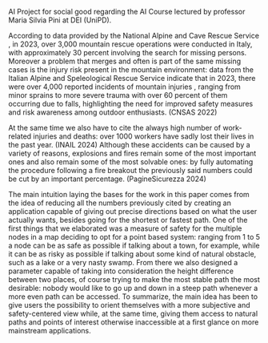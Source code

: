AI Project for social good regarding the AI Course lectured by professor Maria Silvia Pini at DEI (UniPD).

According to data provided by the National Alpine and
Cave Rescue Service , in 2023, over 3,000 mountain rescue
operations were conducted in Italy, with approximately 30
percent involving the search for missing persons. Moreover a problem that merges and often is part of the same
missing cases is the injury risk present in the mountain
environment: data from the Italian Alpine and Speleological
Rescue Service indicate that in 2023, there were over
4,000 reported incidents of mountain injuries , ranging
from minor sprains to more severe trauma with over 60
percent of them occurring due to falls, highlighting the need
for improved safety measures and risk awareness among
outdoor enthusiasts. (CNSAS 2022)

At the same time we also have to cite the always high
number of work-related injuries and deaths: over 1000
workers have sadly lost their lives in the past year. (INAIL
2024) Although these accidents can be caused by a variety
of reasons, explosions and fires remain some of the most
important ones and also remain some of the most solvable
ones: by fully automating the procedure following a fire
breakout the previously said numbers could be cut by an
important percentage. (PagineSicurezza 2024)

The main intuition laying the bases for the work in this paper comes from the idea of reducing all the numbers previously cited by creating an application capable of giving out precise directions based on what the user actually wants, besides going for the shortest or fastest path. One of the first things that we elaborated was a measure of safety for the multiple nodes in a map deciding to opt for a point based system: ranging from 1 to 5 a node can be as safe as possible if talking about a town, for example, while it can be as risky as possible if talking about some kind of natural obstacle, such as a lake or a very nasty swamp. From there we also designed a parameter capable of taking into consideration the height difference between two places, of course trying to make the most stable path the most desirable: nobody would like to go up and down in a steep path whenever a more even path can be accessed. To summarize, the main idea has been to give users the possibility to orient themselves with a more subjective and safety-centered view while, at the same time, giving them access to natural paths and points of interest otherwise inaccessible at a first glance on more mainstream applications.
